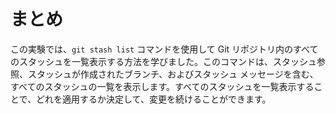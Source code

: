 # まとめ

この実験では、`git stash list` コマンドを使用して Git リポジトリ内のすべてのスタッシュを一覧表示する方法を学びました。このコマンドは、スタッシュ参照、スタッシュが作成されたブランチ、およびスタッシュ メッセージを含む、すべてのスタッシュの一覧を表示します。すべてのスタッシュを一覧表示することで、どれを適用するか決定して、変更を続けることができます。
